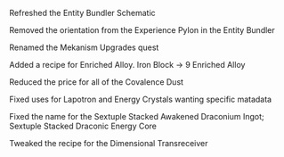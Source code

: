 Refreshed the Entity Bundler Schematic

Removed the orientation from the Experience Pylon in the Entity Bundler

Renamed the Mekanism Upgrades quest

Added a recipe for Enriched Alloy. Iron Block -> 9 Enriched Alloy

Reduced the price for all of the Covalence Dust

Fixed uses for Lapotron and Energy Crystals wanting specific matadata

Fixed the name for the Sextuple Stacked Awakened Draconium Ingot; Sextuple Stacked Draconic Energy Core

Tweaked the recipe for the Dimensional Transreceiver
